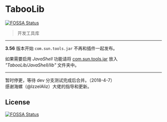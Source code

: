# TabooLib
[![FOSSA Status](https://app.fossa.io/api/projects/git%2Bgithub.com%2FBkm016%2FTabooLib.svg?type=shield)](https://app.fossa.io/projects/git%2Bgithub.com%2FBkm016%2FTabooLib?ref=badge_shield)

> 开发工具库

---
**3.56** 版本开始 `com.sun.tools.jar` 不再和插件一起发布。  

如果需要启用 *JavaShell* 功能请将 [com.sun.tools.jar](http://skymc.oss-cn-shanghai.aliyuncs.com/plugins/com.sun.tools.jar) 放入 *"TabooLib/JavaShell/lib"* 文件夹中。  

---
暂时停更，等待 dev 分支测试完成后合并。（2018-4-7）  
感谢海螺（@IzzelAliz）大佬的指导和更新。


## License
[![FOSSA Status](https://app.fossa.io/api/projects/git%2Bgithub.com%2FBkm016%2FTabooLib.svg?type=large)](https://app.fossa.io/projects/git%2Bgithub.com%2FBkm016%2FTabooLib?ref=badge_large)